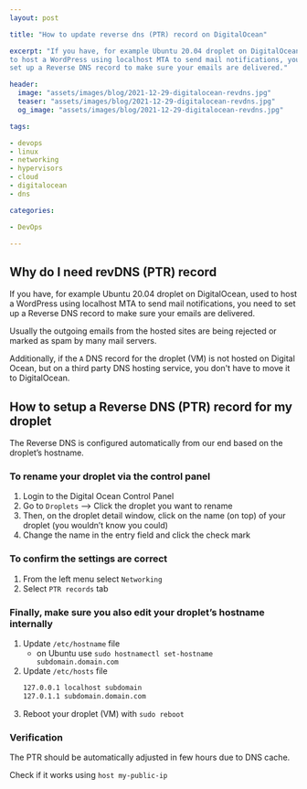 ```yaml
---
layout: post

title: "How to update reverse dns (PTR) record on DigitalOcean"

excerpt: "If you have, for example Ubuntu 20.04 droplet on DigitalOcean, used
to host a WordPress using localhost MTA to send mail notifications, you need to
set up a Reverse DNS record to make sure your emails are delivered."

header:
  image: "assets/images/blog/2021-12-29-digitalocean-revdns.jpg"
  teaser: "assets/images/blog/2021-12-29-digitalocean-revdns.jpg"
  og_image: "assets/images/blog/2021-12-29-digitalocean-revdns.jpg"

tags:

- devops
- linux
- networking
- hypervisors
- cloud
- digitalocean
- dns

categories:

- DevOps

---
```


## Why do I need revDNS (PTR) record

If you have, for example Ubuntu 20.04 droplet on DigitalOcean, used to host a
WordPress using localhost MTA to send mail notifications, you need to set up a
Reverse DNS record to make sure your emails are delivered.

Usually the outgoing emails from the hosted sites are being rejected or marked
as spam by many mail servers.

Additionally, if the `A` DNS record for the droplet (VM) is not hosted on
Digital Ocean, but on a third party DNS hosting service, you don't have to move
it to DigitalOcean.

## How to setup a Reverse DNS (PTR) record for my droplet

The Reverse DNS is configured automatically from our end based on the droplet’s
hostname.

### To rename your droplet via the control panel

1. Login to the Digital Ocean Control Panel
2. Go to `Droplets` --> Click the droplet you want to rename
3. Then, on the droplet detail window, click on the name (on top)
   of your droplet (you wouldn’t know you could)
4. Change the name in the entry field and click the check mark

### To confirm the settings are correct

1. From the left menu select `Networking`
2. Select `PTR records` tab

### Finally, make sure you also edit your droplet’s hostname internally

1. Update `/etc/hostname` file
   - on Ubuntu use `sudo hostnamectl set-hostname subdomain.domain.com`
2. Update `/etc/hosts` file
   ```bash
   127.0.0.1 localhost subdomain
   127.0.1.1 subdomain.domain.com
   ```
3. Reboot your droplet (VM) with `sudo reboot`

### Verification

The PTR should be automatically adjusted in few hours due to DNS cache.

Check if it works using `host my-public-ip`
